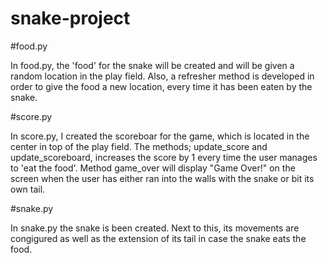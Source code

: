 # snake-project

#food.py

In food.py, the 'food' for the snake will be created and will be given a random location in the play field. Also, a refresher method is developed in order to give
the food a new location, every time it has been eaten by the snake.

#score.py

In score.py, I created the scoreboar for the game, which is located in the center in top of the play field. The methods; update_score and update_scoreboard,
increases the score by 1 every time the user manages to 'eat the food'. Method game_over will display "Game Over!" on the screen when the user has either ran into
the walls with the snake or bit its own tail. 

#snake.py

In snake.py the snake is been created. Next to this, its movements are congigured as well as the extension of its tail in case the snake eats the food. 

